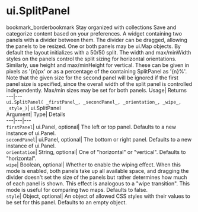  
#  ui.SplitPanel
bookmark_borderbookmark Stay organized with collections  Save and categorize content based on your preferences. 
A widget containing two panels with a divider between them. The divider can be dragged, allowing the panels to be resized. One or both panels may be ui.Map objects. 
By default the layout initializes with a 50/50 split. The width and max/minWidth styles on the panels control the split sizing for horizontal orientations. Similarly, use height and max/minHeight for vertical. These can be given in pixels as '{n}px' or as a percentage of the containing SplitPanel as '{n}%'.
Note that the given size for the second panel will be ignored if the first panel size is specified, since the overall width of the split panel is controlled independently. Max/min sizes may be set for both panels.
Usage| Returns  
---|---  
`ui.SplitPanel( _firstPanel_, _secondPanel_, _orientation_, _wipe_, _style_)`| ui.SplitPanel  
Argument| Type| Details  
---|---|---  
`firstPanel`| ui.Panel, optional| The left or top panel. Defaults to a new instance of ui.Panel.  
`secondPanel`| ui.Panel, optional| The bottom or right panel. Defaults to a new instance of ui.Panel.  
`orientation`| String, optional| One of "horizontal" or "vertical". Defaults to "horizontal".  
`wipe`| Boolean, optional| Whether to enable the wiping effect. When this mode is enabled, both panels take up all available space, and dragging the divider doesn't set the size of the panels but rather determines how much of each panel is shown. This effect is analogous to a "wipe transition". This mode is useful for comparing two maps. Defaults to false.  
`style`| Object, optional| An object of allowed CSS styles with their values to be set for this panel. Defaults to an empty object.  
